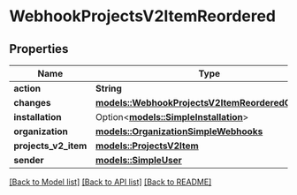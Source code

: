 # WebhookProjectsV2ItemReordered

## Properties

Name | Type | Description | Notes
------------ | ------------- | ------------- | -------------
**action** | **String** |  | 
**changes** | [**models::WebhookProjectsV2ItemReorderedChanges**](webhook_projects_v2_item_reordered_changes.md) |  | 
**installation** | Option<[**models::SimpleInstallation**](simple-installation.md)> |  | [optional]
**organization** | [**models::OrganizationSimpleWebhooks**](organization-simple-webhooks.md) |  | 
**projects_v2_item** | [**models::ProjectsV2Item**](projects-v2-item.md) |  | 
**sender** | [**models::SimpleUser**](simple-user.md) |  | 

[[Back to Model list]](../README.md#documentation-for-models) [[Back to API list]](../README.md#documentation-for-api-endpoints) [[Back to README]](../README.md)


